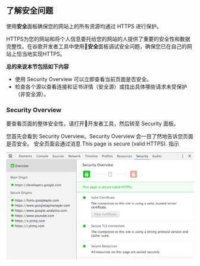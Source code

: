 <!-- toc -->

## 了解安全问题

使用**安全**面板确保您的网站上的所有资源均通过 HTTPS 进行保护。

HTTPS为您的网站和将个人信息委托给您的网站的人提供了重要的安全性和数据完整性。在谷歌开发者工具中使用**安全**面板调试安全问题，确保您已在自己的网站上恰当地实现HTTPS。

**总的来说本节包括如下内容**

- 使用 Security Overview 可以立即查看当前页面是否安全。
- 检查各个源以查看连接和证书详情（安全源）或找出具体哪些请求未受保护（非安全源）。

### Security Overview

要查看页面的整体安全性，请打开开发者工具，然后转至 Security 面板。

您首先会看到 Security Overview。Security Overview 会一目了然地告诉您页面是否安全。 安全页面会通过消息 This page is secure (valid HTTPS). 指示

![](/assets/security/overview-secure.png)